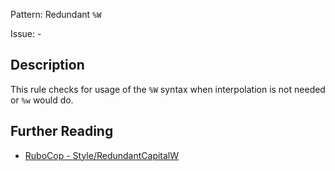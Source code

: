 Pattern: Redundant `%W`

Issue: -

## Description

This rule checks for usage of the `%W` syntax when interpolation is not needed or `%w` would do.

## Further Reading

* [RuboCop - Style/RedundantCapitalW](https://docs.rubocop.org/rubocop/cops_style.html#styleredundantcapitalw)
